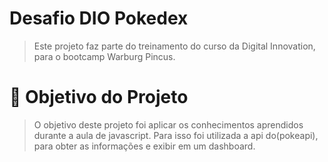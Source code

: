# Desafio DIO Pokedex

> Este projeto faz parte do treinamento do curso da Digital Innovation, para o bootcamp Warburg Pincus.

# 🎯 Objetivo do Projeto

> O objetivo deste projeto foi aplicar os conhecimentos aprendidos durante a aula de javascript. 
Para isso foi utilizada a api do(pokeapi), para obter as informações e exibir em um dashboard.
